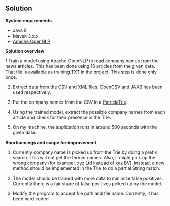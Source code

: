 
## Solution

**System requirements**

- Java 8
- Maven 3.x.x
- [Apache OpenNLP](https://opennlp.apache.org/)

**Solution overview**

1.Train a model using Apache OpenNLP to read company names from the news articles. This has been done using 16 articles from the given data. That file is available as training.TXT in the project. This step is done only once.

2. Extract data from the CSV and XML files. [OpenCSV](http://opencsv.sourceforge.net/) and JAXB has been used respectively.

3. Put the company names from the CSV in a [PatriciaTrie](https://commons.apache.org/proper/commons-collections/apidocs/org/apache/commons/collections4/trie/PatriciaTrie.html).

4. Using the trained model, extract the possible company names from each article and check for their presence in the Trie.

5. On my machine, the application runs in around 500 seconds with the given data.

**Shortcomings and scope for improvement**

1. Currently company name is picked up from the Trie by doing a prefix search. This will not get the former names. Also, it might pick up the wrong company (for exampel, xyz Ltd instead of xyz BV). Instead, a new method should be implemented in the Trie to do a partial String match.

2. The model should be trained with more data to minimize false positives. Currently there is a fair share of false positives picked up by the model.

3. Modify the program to accept file path and file name. Currently, it has been hard coded. 
